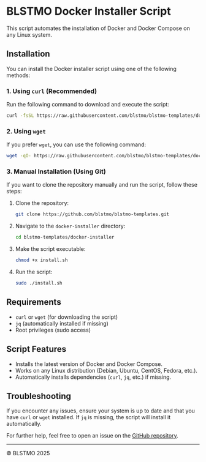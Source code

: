 # BLSTMO Docker Installer Script

This script automates the installation of Docker and Docker Compose on any Linux system.

## Installation

You can install the Docker installer script using one of the following methods:

### 1. Using `curl` (Recommended)

Run the following command to download and execute the script:

```bash
curl -fsSL https://raw.githubusercontent.com/blstmo/blstmo-templates/docker-installer/install.sh -o install.sh && sudo bash install.sh
```

### 2. Using `wget`

If you prefer `wget`, you can use the following command:

```bash
wget -qO- https://raw.githubusercontent.com/blstmo/blstmo-templates/docker-installer/install.sh | sudo bash
```

### 3. Manual Installation (Using Git)

If you want to clone the repository manually and run the script, follow these steps:

1. Clone the repository:

    ```bash
    git clone https://github.com/blstmo/blstmo-templates.git
    ```

2. Navigate to the `docker-installer` directory:

    ```bash
    cd blstmo-templates/docker-installer
    ```

3. Make the script executable:

    ```bash
    chmod +x install.sh
    ```

4. Run the script:

    ```bash
    sudo ./install.sh
    ```

## Requirements

- `curl` or `wget` (for downloading the script)
- `jq` (automatically installed if missing)
- Root privileges (sudo access)

## Script Features

- Installs the latest version of Docker and Docker Compose.
- Works on any Linux distribution (Debian, Ubuntu, CentOS, Fedora, etc.).
- Automatically installs dependencies (`curl`, `jq`, etc.) if missing.

## Troubleshooting

If you encounter any issues, ensure your system is up to date and that you have `curl` or `wget` installed. If `jq` is missing, the script will install it automatically.

For further help, feel free to open an issue on the [GitHub repository](https://github.com/blstmo/blstmo-templates).

---

© BLSTMO 2025
